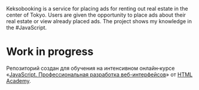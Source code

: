  Keksobooking is a service for  placing  ads  for  renting  out real estate in the center of  Tokyo. Users are given the opportunity to  place ads about  their real estate or view already placed ads. 
The project shows my knowledge in the #JavaScript.

# Work in progress

Репозиторий создан для обучения на интенсивном онлайн‑курсе «[JavaScript. Профессиональная разработка веб-интерфейсов](https://htmlacademy.ru/intensive/javascript)» от [HTML Academy](https://htmlacademy.ru).
